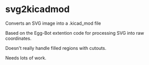 # svg2kicadmod
Converts an SVG image into a .kicad_mod file

Based on the Egg-Bot extention code for processing SVG into raw coordinates.

Doesn't really handle filled regions with cutouts.

Needs lots of work.
